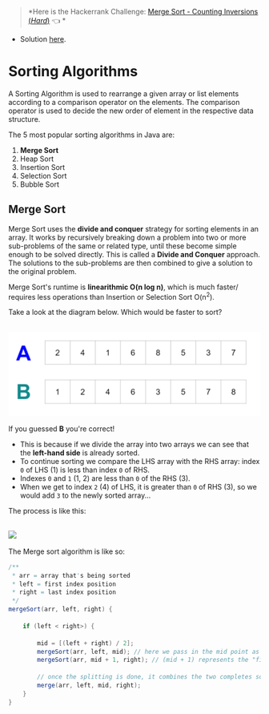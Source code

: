 > *Here is the Hackerrank Challenge: [Merge Sort - Counting Inversions (*Hard*)](https://www.hackerrank.com/challenges/ctci-merge-sort/problem) 👈 *
  - Solution [here](https://allhackerranksolutions.blogspot.com/2019/02/merge-sort-counting-inversions-hacker.html).

# Sorting Algorithms
A Sorting Algorithm is used to rearrange a given array or list elements according to a comparison operator on the elements. The comparison operator is used to decide the new order of element in the respective data structure.

The 5 most popular sorting algorithms in Java are:
1. **Merge Sort**
2. Heap Sort
3. Insertion Sort
4. Selection Sort
5. Bubble Sort

## Merge Sort
Merge Sort uses the **divide and conquer** strategy for sorting elements in an array.  It works by recursively breaking down a problem into two or more sub-problems of the same or related type, until these become simple enough to be solved directly.  This is called a **Divide and Conquer** approach. The solutions to the sub-problems are then combined to give a solution to the original problem.

Merge Sort's runtime is **linearithmic O(n log n)**, which is much faster/ requires less operations than Insertion or Selection Sort O(n<sup>2</sup>).

Take a look at the diagram below.  Which would be faster to sort?

<br>

<img src="imgs/guess.png">

<br>

If you guessed **B** you're correct! 
- This is because if we divide the array into two arrays we can see that the **left-hand side** is already sorted.
- To continue sorting we compare the LHS array with the RHS array: index `0` of LHS (1) is less than index `0` of RHS.
- Indexes `0` and `1` (1, 2) are less than `0` of the RHS (3).
- When we get to index `2` (4) of LHS, it is greater than `0` of RHS (3), so we would add `3` to the newly sorted array...

The process is like this:

<br>

<img src="https://upload.wikimedia.org/wikipedia/commons/c/cc/Merge-sort-example-300px.gif">

<br>

The Merge sort algorithm is like so:

```java
/**
 * arr = array that's being sorted
 * left = first index position
 * right = last index position
 */
mergeSort(arr, left, right) {

    if (left < right>) {

        mid = [(left + right) / 2];
        mergeSort(arr, left, mid); // here we pass in the mid point as the new "last" index position of the left array
        mergeSort(arr, mid + 1, right); // (mid + 1) represents the "first" index position of the right array

        // once the splitting is done, it combines the two completes sorted halves.
        merge(arr, left, mid, right);
    }   
}
```
